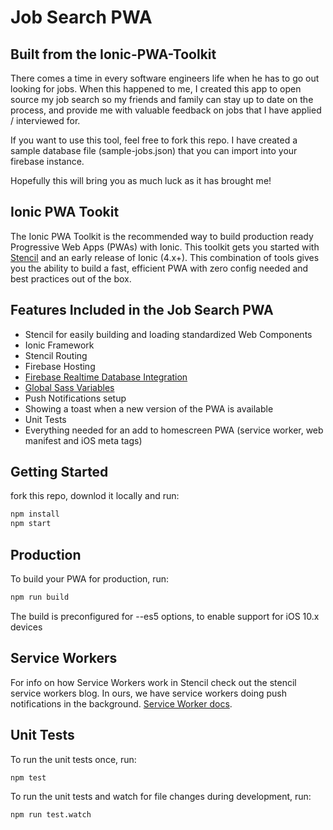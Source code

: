 # Job Search PWA
## Built from the Ionic-PWA-Toolkit

There comes a time in every software engineers life when he has to go out looking for jobs. When this happened to me, I created this app to open source my job search so my friends and family can stay up to date on the process, and provide me with valuable feedback on jobs that I have applied / interviewed for. 

If you want to use this tool, feel free to fork this repo. I have created a sample database file (sample-jobs.json) that you can import into your firebase instance.

Hopefully this will bring you as much luck as it has brought me!

## Ionic PWA Tookit

The Ionic PWA Toolkit is the recommended way to build production ready Progressive Web Apps (PWAs) with Ionic. This toolkit gets you started with [Stencil](https://stenciljs.com/) and an early release of Ionic (4.x+). This combination of tools gives you the ability to build a fast, efficient PWA with zero config needed and best practices out of the box.

## Features Included in the Job Search PWA

- Stencil for easily building and loading standardized Web Components
- Ionic Framework
- Stencil Routing
- Firebase Hosting
- [Firebase Realtime Database Integration](https://www.pwatoday.com/post/integrating-firebase-with-a-stencil-built-pwa)
- [Global Sass Variables](https://www.pwatoday.com/post/global-css-sass-variables-with-stencil)
- Push Notifications setup
- Showing a toast when a new version of the PWA is available
- Unit Tests
- Everything needed for an add to homescreen PWA (service worker, web manifest and iOS meta tags)

## Getting Started

fork this repo, downlod it locally and run:

```bash
npm install
npm start
```

## Production

To build your PWA for production, run:

```bash
npm run build
```
The build is preconfigured for --es5 options, to enable support for iOS 10.x devices

## Service Workers

For info on how Service Workers work in Stencil check out the stencil service workers blog. In ours, we have service workers doing push notifications in the background. [Service Worker docs](https://stenciljs.com/docs/service-workers).

## Unit Tests

To run the unit tests once, run:

```
npm test
```

To run the unit tests and watch for file changes during development, run:

```
npm run test.watch
```

